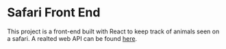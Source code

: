 # Safari Front End

This project is a front-end built with React to keep track of animals seen on a safari. A realted web API can be found <a href="https://github.com/aperniciaro/safari-api">here</a>. 
